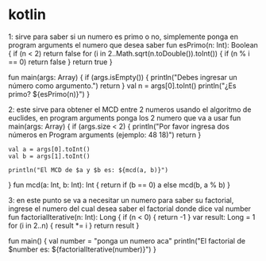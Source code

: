 # kotlin


1: sirve para saber si un numero es primo o no, simplemente ponga en program arguments el numero que desea saber
fun esPrimo(n: Int): Boolean {
    if (n < 2) return false
    for (i in 2..Math.sqrt(n.toDouble()).toInt()) {
        if (n % i == 0) return false
    }
    return true
}

fun main(args: Array<String>) {
    if (args.isEmpty()) {
        println("Debes ingresar un número como argumento.")
        return
    }
    val n = args[0].toInt()
    println("¿Es primo? ${esPrimo(n)}")
}


2: este sirve para obtener el MCD entre 2 numeros usando el algoritmo de euclides, en program arguments ponga los 2 numero que va a usar
fun main(args: Array<String>) {
    if (args.size < 2) {
        println("Por favor ingresa dos números en Program arguments (ejemplo: 48 18)")
        return
    }

    val a = args[0].toInt()
    val b = args[1].toInt()

    println("El MCD de $a y $b es: ${mcd(a, b)}")
}
fun mcd(a: Int, b: Int): Int {
    return if (b == 0) a else mcd(b, a % b)
}


3: en este punto se va a necesitar un numero para saber su factorial, ingrese el numero del cual desea saber el factorial donde dice val number
fun factorialIterative(n: Int): Long {
    if (n < 0) {
        return -1 
    }
    var result: Long = 1
    for (i in 2..n) {
        result *= i
    }
    return result
}

fun main() {
    val number = "ponga un numero aca"
    println("El factorial de $number es: ${factorialIterative(number)}")
}


